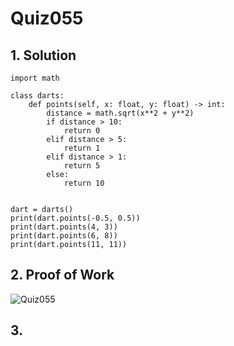 # Quiz055

## 1. Solution
```
import math

class darts:
    def points(self, x: float, y: float) -> int:
        distance = math.sqrt(x**2 + y**2)
        if distance > 10:
            return 0
        elif distance > 5:
            return 1
        elif distance > 1:
            return 5
        else:
            return 10


dart = darts()
print(dart.points(-0.5, 0.5))
print(dart.points(4, 3))
print(dart.points(6, 8))
print(dart.points(11, 11))

```

## 2. Proof of Work
![Quiz055](https://github.com/AntGra25/unit4-CS24/assets/142757981/2311c499-fc48-40f6-bb0a-c0ce2875607b)

## 3. 
